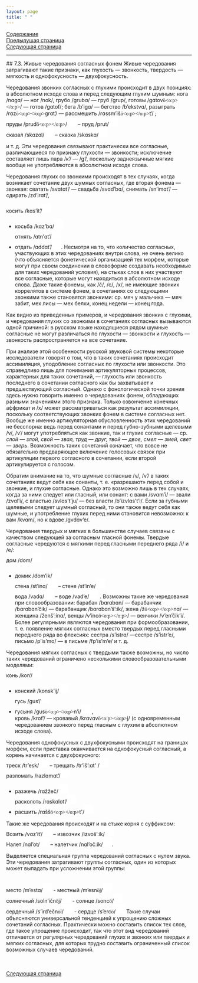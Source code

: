 ```yaml
---
layout: page
title: " "
---
```

<a href="contents.html">Содержание</a><br>
<a href="072.html">Предыдущая страница</a><br>
<a href="074.html">Следующая страница</a>
<hr>
## 7.3. Живые чередования согласных фонем
Живые чередования затрагивают такие признаки, как глухость — звонкость, твердость — мягкость 
и однофокусность — двухфокусность.

Чередования звонких согласных с глухими происходит в двух позициях: в абсолютном исходе слова
и перед следующим глухим шумным: 
нога /nɑgɑ/ — ног /nok/, грубо /grubɑ/ — груб /grup/, 
готовы /gɑtov<span lang=EN-US style='font-family:"SILDoulos IPA93";
mso-ansi-language:EN-US'>&ouml;<o:p></o:p></span>/ — готов /gɑtof/; 
бега /b’igɑ/ — бегство /b’ekstvɑ/,
разыграть /rɑz<span lang=EN-US style='font-family:"SILDoulos IPA93";
mso-ansi-language:EN-US'>&ouml;<o:p></o:p></span>grɑt’/ — рассмешить /rɑssm’iš<span lang=EN-US style='font-family:"SILDoulos IPA93";
mso-ansi-language:EN-US'>&ouml;<o:p></o:p></span>t’/ ;<br>
пруды /prud<span lang=EN-US style='font-family:"SILDoulos IPA93";
mso-ansi-language:EN-US'>&ouml;<o:p></o:p></span>/<embed src="thesis7/13.wav" width=25 height=25 controls="smallconsole" autostart="false">
– пруд /prut/<embed src="thesis7/14.wav" width=25 height=25 controls="smallconsole" autostart="false"><br>
сказал /skɑzɑl/<embed src="thesis7/15.wav" width=25 height=25 controls="smallconsole" autostart="false">
– сказка /skɑskɑ/<embed src="thesis7/16.wav" width=25 height=25 controls="smallconsole" autostart="false">

и т. д. 
Эти чередования связывают практически все согласные, различающиеся по признаку глухости — звонкости;
исключение составляет лишь пара 
/к’/ — /g’/, поскольку заднеязычные мягкие вообще не употребляются в абсолютном исходе слова. 

Чередования глухих со звонкими происходят в тех случаях, когда возникает сочетание двух шумных согласных, 
где вторая фонема — звонкая: сватать /svɑtɑt’/ — свадьба /svɑd’bɑ/,
снимать /sn’imɑt’/ — сдирать /zd’irɑt’/,

косить /kɑs’it’/<embed src="thesis7/17.wav" width=25 height=25 controls="smallconsole" autostart="false">
- косьба /kɑz’bɑ/<embed src="thesis7/18.wav" width=25 height=25 controls="smallconsole" autostart="false"><br>
отнять /ɑtn’ɑt’/<embed src="thesis7/19.wav" width=25 height=25 controls="smallconsole" autostart="false">
- отдать /ɑddɑt’/<embed src="thesis7/20.wav" width=25 height=25 controls="smallconsole" autostart="false">.
Несмотря на то, что количество согласных, участвующих в этих чередованиях
внутри слова, не очень велико (что объясняется фонетической организацией тех морфем, которые могут
при своем соединении в словоформе создавать необходимые для таких чередований условия), на стыках
слов в них участвуют все согласные, которые могут находиться в абсолютном исходе слова. Даже такие 
фонемы, как /č/, /c/, /x/, не имеющие звонких коррелятов в системе фонем, в сочетаниях со следующими
звонкими также становятся звонкими: ср. мяч у мальчика — мяч забит, мех лисы — мех белки,
конец недели — конец года. 

Как видно из приведенных примеров, и чередования звонких с глухими, и чередования глухих со звонкими 
в сочетаниях согласных вызываются одной причиной: в русском языке находящиеся рядом шумные 
согласные не могут различаться по глухости — звонкости и глухость — звонкость распространяется 
на все сочетание. 

При анализе этой особенности русской звуковой системы некоторые исследователи говорят о том, 
что в таких сочетаниях происходит ассимиляция, уподобление согласных по глухости или звонкости. 
Это справедливо лишь для понимания артикуляторных процессов, характерных для таких сочетаний, — 
глухость или звонкость последнего в сочетании согласного как бы захватывает и предшествующий 
согласный. Однако с фонологической точки зрения здесь нужно говорить именно о чередованиях фонем, 
обладающих разными значениями этого признака. Только озвончение конечных аффрикат и /х/ может
рассматриваться как результат ассимиляции, поскольку соответствующих звонких фонем в системе 
согласных нет. Вообще же именно артикуляторная обусловленность этих чередований не бесспорна: 
ведь перед сонантами и перед губно-зубными щелевыми /v/, /v’/ могут употребляться как звонкие, 
так и глухие согласные — ср. <i>слой — злой, свой — звал, труд — друг, твой — двое, смел — змей, свет — зверь</i>.
Возможность таких сочетаний означает, что вовсе не обязательно предваряющее включение голосовых 
связок при артикуляции первого согласного в сочетании, если второй артикулируется с голосом. 

Обратим внимание на то, что шумные согласные /v/, /v’/ в таких сочетаниях ведут себя как сонанты, 
т. е. «разрешают» перед собой и звонкие, и глухие согласные. Однако это возможно лишь в тех случаях,
когда за ними следует или гласный, или сонант: с вами /svɑm’i/ — звали /zvɑl’i/, 
с властью /svlɑs’t’ju/ — без власти /b’izvlɑs’t’i/. Если за губными щелевыми следует шумный согласный, 
то они также ведут себя как шумные, и употребление глухих перед ними становится невозможно:
к вам /kvɑm/, но к вдове /gvdɑv’e/.

Чередования твердых и мягких в большинстве случаев связаны с качеством следующей за согласным 
гласной фонемы. Твердые согласные чередуются с мягкими перед гласными переднего ряда /i/ и /e/:<br>
дом /dom/<embed src="thesis7/21.wav" width=25 height=25 controls="smallconsole" autostart="false">
- домик /dom’ik/<embed src="thesis7/22.wav" width=25 height=25 controls="smallconsole" autostart="false"><br>
стена /st’inɑ/<embed src="thesis7/23.wav" width=25 height=25 controls="smallconsole" autostart="false">
– стене /st’in’e/<embed src="thesis7/24.wav" width=25 height=25 controls="smallconsole" autostart="false"><br>
вода /vadɑ/<embed src="thesis7/2.wav" width=25 height=25 controls="smallconsole" autostart="false"> 
– воде /vad’e/<embed src="thesis7/25.wav" width=25 height=25 controls="smallconsole" autostart="false">
.
Возможны такие же чередования при 
словообразовании: барабан /bɑrɑbɑn/ — барабанчик /bɑrɑbɑn’čik/ — барабанщик /bɑrɑbɑn’š’:ik/,
жена /ž<span lang=EN-US style='font-family:"SILDoulos IPA93";
mso-ansi-language:EN-US'>&ouml;<o:p></o:p></span>nɑ/ — женщина /ženš’:inɑ/, венцы /v’inc<span lang=EN-US style='font-family:"SILDoulos IPA93";
mso-ansi-language:EN-US'>&ouml;<o:p></o:p></span>/ — венчики /v’en’čik’i/. Более регулярными являются
чередования при формообразовании, т. е. появление мягких согласных вместо твердых перед гласными 
переднего ряда во флексиях: сестра /s’istrɑ/ —сестре /s’istr’e/, письмо /p’is’mo/ — в письме /fp’is’m’e/ и т. д.

Чередования мягких согласных с твердыми также возможны, но число таких чередований ограничено 
несколькими словообразовательными моделями: <br>
конь /kon’/<embed src="thesis7/26.wav" width=25 height=25 controls="smallconsole" autostart="false">
- конский /konsk’ij/<embed src="thesis7/27.wav" width=25 height=25 controls="smallconsole" autostart="false"><br>
гусь /gus’/<embed src="thesis7/28.wav" width=25 height=25 controls="smallconsole" autostart="false">
- гусыня /gus<span lang=EN-US style='font-family:"SILDoulos IPA93";
mso-ansi-language:EN-US'>&ouml;<o:p></o:p></span>n’i/<embed src="thesis7/29.wav" width=25 height=25 controls="smallconsole" autostart="false">
,<br> кровь /krof’/ — кровавый /krɑvɑv<span lang=EN-US style='font-family:"SILDoulos IPA93";
mso-ansi-language:EN-US'>&ouml;<o:p></o:p></span>j/ (с одновременным чередованием 
звонкого перед гласным с глухим в абсолютном исходе слова). 

Чередования однофокусных с двухфокусными происходят на границах морфем, если приставка оканчивается 
на однофокусный согласный, а корень начинается с двухфокусного: <br>
треск /tr’esk/<embed src="thesis7/30.wav" width=25 height=25 controls="smallconsole" autostart="false">
– трещать /tr’iš’:ɑt' /<embed src="thesis7/31.wav" width=25 height=25 controls="smallconsole" autostart="false"><br>
разломать /razlɑmɑt’/<embed src="thesis7/32.wav" width=25 height=25 controls="smallconsole" autostart="false">
- разжечь /rɑžžeč/<embed src="thesis7/33.wav" width=25 height=25 controls="smallconsole" autostart="false"><br>
расколоть /rɑskɑlot’/<embed src="thesis7/34.wav" width=25 height=25 controls="smallconsole" autostart="false">
- расшить /rɑšš<span lang=EN-US style='font-family:"SILDoulos IPA93";
mso-ansi-language:EN-US'>&ouml;<o:p></o:p></span>t'/<embed src="thesis7/35.wav" 
width=25 height=25 controls="smallconsole" autostart="false">

Такие же чередования происходят и на стыке корня с суффиксом: <br>
Возить /vɑz’it’/<embed src="thesis7/36.wav" width=25 height=25 controls="smallconsole" autostart="false">
– извозчик /izvoš’:ik/<embed src="thesis7/37.wav" width=25 height=25 controls="smallconsole" autostart="false"><br>
Налет /nɑl’ot/<embed src="thesis7/38.wav" width=25 height=25 controls="smallconsole" autostart="false">
– налетчик /nɑl’oč:ik/<embed src="thesis7/39.wav" width=25 height=25 controls="smallconsole" autostart="false">.


Выделяется специальная группа чередований согласных с нулем звука. Эти чередования затрагивают
группы согласных, один из которых может выпадать при усложнении этой группы:

<br>
место /m’estɑ/<embed src="thesis7/40.wav" width=25 height=25 controls="smallconsole" autostart="false">
- местный /m’esn<span lang=EN-US style='font-family:"SILDoulos IPA93";
mso-ansi-language:EN-US'>&ouml;<o:p></o:p></span>j/<embed src="thesis7/41.wav" width=25 height=25 controls="smallconsole" autostart="false"><br>
солнечный /soln’ičn<span lang=EN-US style='font-family:"SILDoulos IPA93";
mso-ansi-language:EN-US'>&ouml;<o:p></o:p></span>j/<embed src="thesis7/42.wav" width=25 height=25 controls="smallconsole" autostart="false">
- солнце /sonc<span lang=EN-US style='font-family:"SILDoulos IPA93";
mso-ansi-language:EN-US'>&ouml;<o:p></o:p></span>/<embed src="thesis7/43.wav" width=25 height=25 controls="smallconsole" autostart="false"><br>
сердечный /s’ird’ečn<span lang=EN-US style='font-family:"SILDoulos IPA93";
mso-ansi-language:EN-US'>&ouml;<o:p></o:p></span>i/<embed src="thesis7/44.wav" width=25 height=25 controls="smallconsole" autostart="false">
- сердце /s’erc<span lang=EN-US style='font-family:"SILDoulos IPA93";
mso-ansi-language:EN-US'>&ouml;<o:p></o:p></span>/<embed src="thesis7/45.wav" width=25 height=25 controls="smallconsole" autostart="false">
Такие случаи объясняются универсальной тенденцией к упрощению 
сложных сочетаний согласных. Практически можно составить список тех слов, где такое упрощение происходит, 
так что этот вид чередований отличается от регулярных чередований глухих и звонких или твердых и 
мягких согласных, для которых трудно составить ограниченный список возможных случаев чередований. 


<br><br>
<a href="074.html">Следующая страница</a>
